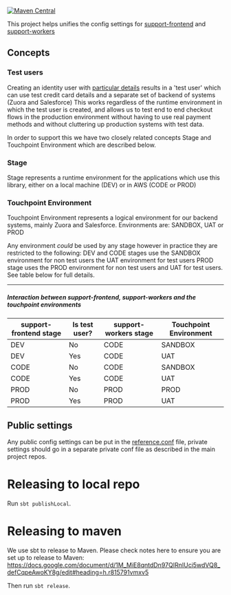 [![Maven Central](https://maven-badges.herokuapp.com/maven-central/com.gu/support-config_2.11/badge.svg)](https://maven-badges.herokuapp.com/maven-central/com.gu/support-config_2.11)

This project helps unifies the config settings for [support-frontend](https://github.com/guardian/support-frontend) and
[support-workers](https://github.com/guardian/support-workers)




## Concepts

### Test users
Creating an identity user with [particular details](https://support.theguardian.com/test-users)
results in a 'test user' which can use test credit card details and a separate set of backend of systems (Zuora and Salesforce)
This works regardless of the runtime environment in which the test user is created, and allows us to test end to end
checkout flows in the production environment without having to use real payment methods and without cluttering up
production systems with test data.

In order to support this we have two closely related concepts Stage and Touchpoint Environment which are described below.

### Stage
Stage represents a runtime environment for the applications which use this library,
 either on a local machine (DEV) or in AWS (CODE or PROD)

### Touchpoint Environment
Touchpoint Environment represents a logical environment for our backend systems, mainly Zuora and Salesforce.
Environments are: SANDBOX, UAT or PROD

Any environment *could* be used by any stage however in practice they are restricted to the following:
DEV and CODE stages use the SANDBOX environment for non test users the UAT environment for test users
PROD stage uses the PROD environment for non test users and UAT for test users. See table below for full details.


--------------------------------------

##### Interaction between support-frontend, support-workers and the touchpoint environments

|support-frontend stage| Is test user?|support-workers stage|Touchpoint Environment |
|----------------------|--------------|---------------------|-----------------------|
|DEV                   |No            |CODE                 |SANDBOX                |
|DEV                   |Yes           |CODE                 |UAT                    |
|CODE                  |No            |CODE                 |SANDBOX                |
|CODE                  |Yes           |CODE                 |UAT                    |
|PROD                  |No            |PROD                 |PROD                   |
|PROD                  |Yes           |PROD                 |UAT                    |



## Public settings
Any public config settings can be put in the [reference.conf](src/main/resources/reference.conf) file,
private settings should go in a separate private conf file as described in
the main project repos.

Releasing to local repo
==================

Run `sbt publishLocal`.


Releasing to maven
==================

We use sbt to release to Maven. Please check notes here to ensure you are set up to release to Maven:
https://docs.google.com/document/d/1M_MiE8qntdDn97QIRnIUci5wdVQ8_defCqpeAwoKY8g/edit#heading=h.r815791vmxv5

Then run `sbt release`.
